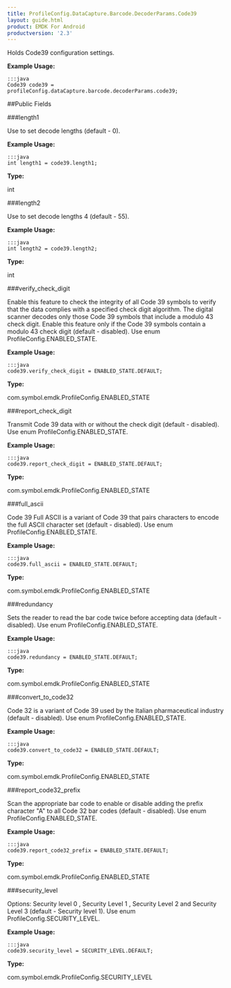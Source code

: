 ```yaml
---
title: ProfileConfig.DataCapture.Barcode.DecoderParams.Code39
layout: guide.html
product: EMDK For Android
productversion: '2.3'
---
```


Holds Code39 configuration settings.
 

**Example Usage:**
	
	:::java	
	Code39 code39 = profileConfig.dataCapture.barcode.decoderParams.code39;


##Public Fields

###length1

Use to set decode lengths (default - 0).

 

**Example Usage:**
	
	:::java	
	int length1 = code39.length1;


**Type:**

int

###length2

Use to set decode lengths 4 (default - 55).

 

**Example Usage:**
	
	:::java	
	int length2 = code39.length2;


**Type:**

int

###verify_check_digit

Enable this feature to check the integrity of all Code 39 symbols to verify that the data complies with a specified check digit algorithm.
 The digital scanner decodes only those Code 39 symbols that include a modulo 43 check digit.
 Enable this feature only if the Code 39 symbols contain a modulo 43 check digit (default - disabled).
 Use enum  ProfileConfig.ENABLED_STATE.

 

**Example Usage:**
	
	:::java	
	code39.verify_check_digit = ENABLED_STATE.DEFAULT;


**Type:**

com.symbol.emdk.ProfileConfig.ENABLED_STATE

###report_check_digit

Transmit Code 39 data with or without the check digit (default - disabled).
 Use enum  ProfileConfig.ENABLED_STATE.

 

**Example Usage:**
	
	:::java	
	code39.report_check_digit = ENABLED_STATE.DEFAULT;


**Type:**

com.symbol.emdk.ProfileConfig.ENABLED_STATE

###full_ascii

Code 39 Full ASCII is a variant of Code 39 that pairs characters to encode the full ASCII character set (default - disabled).
 Use enum  ProfileConfig.ENABLED_STATE.

 

**Example Usage:**
	
	:::java	
	code39.full_ascii = ENABLED_STATE.DEFAULT;


**Type:**

com.symbol.emdk.ProfileConfig.ENABLED_STATE

###redundancy

Sets the reader to read the bar code twice before accepting data (default - disabled).
 Use enum  ProfileConfig.ENABLED_STATE.

 

**Example Usage:**
	
	:::java	
	code39.redundancy = ENABLED_STATE.DEFAULT;


**Type:**

com.symbol.emdk.ProfileConfig.ENABLED_STATE

###convert_to_code32

Code 32 is a variant of Code 39 used by the Italian pharmaceutical industry (default - disabled).
 Use enum  ProfileConfig.ENABLED_STATE.

 

**Example Usage:**
	
	:::java	
	code39.convert_to_code32 = ENABLED_STATE.DEFAULT;


**Type:**

com.symbol.emdk.ProfileConfig.ENABLED_STATE

###report_code32_prefix

Scan the appropriate bar code to enable or disable adding the prefix character "A" to all Code 32 bar codes (default - disabled).
 Use enum  ProfileConfig.ENABLED_STATE.

 

**Example Usage:**
	
	:::java	
	code39.report_code32_prefix = ENABLED_STATE.DEFAULT;


**Type:**

com.symbol.emdk.ProfileConfig.ENABLED_STATE

###security_level

Options: Security level 0 , Security Level 1 , Security Level 2 and Security Level 3 (default - Security level 1).
 Use enum  ProfileConfig.SECURITY_LEVEL.

 

**Example Usage:**
	
	:::java	
	code39.security_level = SECURITY_LEVEL.DEFAULT;


**Type:**

com.symbol.emdk.ProfileConfig.SECURITY_LEVEL













